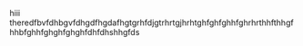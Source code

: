 hiii theredfbvfdhbgvfdhgdfhgdafhgtgrhfdjgtrhrtgjhrhtghfghfghhfghrhrthhfthhgfhhbfghhfghghfghghfdhfdhshhgfds